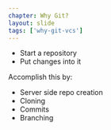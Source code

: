 ```yaml
---
chapter: Why Git?
layout: slide
tags: ['why-git-vcs']
---
```


* Start a repository
* Put changes into it

Accomplish this by:

* Server side repo creation
* Cloning
* Commits
* Branching
